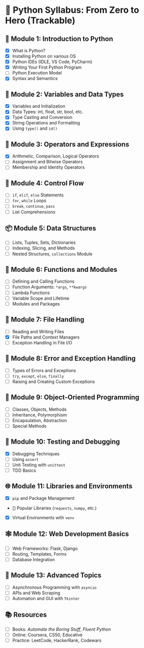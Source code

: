 
# 🐍 Python Syllabus: From Zero to Hero (Trackable)

## 🧱 Module 1: Introduction to Python
- [x] What is Python?
- [x] Installing Python on various OS
- [x] Python IDEs (IDLE, VS Code, PyCharm)
- [x] Writing Your First Python Program
- [ ] Python Execution Model
- [x] Syntax and Semantics

## 🔢 Module 2: Variables and Data Types
- [x] Variables and Initialization
- [x] Data Types: int, float, str, bool, etc.
- [x] Type Casting and Conversion
- [x] String Operations and Formatting
- [x] Using `type()` and `id()`

## 🧮 Module 3: Operators and Expressions
- [x] Arithmetic, Comparison, Logical Operators
- [ ] Assignment and Bitwise Operators
- [ ] Membership and Identity Operators

## 🔁 Module 4: Control Flow
- [ ] `if`, `elif`, `else` Statements
- [ ] `for`, `while` Loops
- [ ] `break`, `continue`, `pass`
- [ ] List Comprehensions

## 📦 Module 5: Data Structures
- [ ] Lists, Tuples, Sets, Dictionaries
- [ ] Indexing, Slicing, and Methods
- [ ] Nested Structures, `collections` Module

## 🧰 Module 6: Functions and Modules
- [ ] Defining and Calling Functions
- [ ] Function Arguments: `*args`, `**kwargs`
- [ ] Lambda Functions
- [ ] Variable Scope and Lifetime
- [ ] Modules and Packages

## 📁 Module 7: File Handling
- [ ] Reading and Writing Files
- [x] File Paths and Context Managers
- [ ] Exception Handling in File I/O

## 🚨 Module 8: Error and Exception Handling
- [ ] Types of Errors and Exceptions
- [ ] `try`, `except`, `else`, `finally`
- [ ] Raising and Creating Custom Exceptions

## 🧱 Module 9: Object-Oriented Programming
- [ ] Classes, Objects, Methods
- [ ] Inheritance, Polymorphism
- [ ] Encapsulation, Abstraction
- [ ] Special Methods

## 🧪 Module 10: Testing and Debugging
- [x] Debugging Techniques
- [ ] Using `assert`
- [ ] Unit Testing with `unittest`
- [ ] TDD Basics

## 🌐 Module 11: Libraries and Environments
- [x] `pip` and Package Management
- [] Popular Libraries (`requests`, `numpy`, etc.)
- [x] Virtual Environments with `venv`

## 🕸️ Module 12: Web Development Basics
- [ ] Web Frameworks: Flask, Django
- [ ] Routing, Templates, Forms
- [ ] Database Integration

## 🧠 Module 13: Advanced Topics
- [ ] Asynchronous Programming with `asyncio`
- [ ] APIs and Web Scraping
- [ ] Automation and GUI with `Tkinter`

## 📚 Resources
- [ ] Books: *Automate the Boring Stuff*, *Fluent Python*
- [ ] Online: Coursera, CS50, Educative
- [ ] Practice: LeetCode, HackerRank, Codewars
